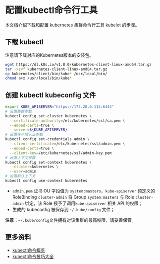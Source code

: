# 配置kubectl命令行工具

本文档介绍下载和配置 kubernetes 集群命令行工具 kubelet 的步骤。

## 下载 kubectl

注意请下载对应的Kubernetes版本的安装包。

``` bash
wget https://dl.k8s.io/v1.8.0/kubernetes-client-linux-amd64.tar.gz
tar -xzvf kubernetes-client-linux-amd64.tar.gz
cp kubernetes/client/bin/kube* /usr/local/bin/
chmod a+x /usr/local/bin/kube*
```

## 创建 kubectl kubeconfig 文件

``` bash
export KUBE_APISERVER="https://172.20.0.113:6443"
# 设置集群参数
kubectl config set-cluster kubernetes \
  --certificate-authority=/etc/kubernetes/ssl/ca.pem \
  --embed-certs=true \
  --server=${KUBE_APISERVER}
# 设置客户端认证参数
kubectl config set-credentials admin \
  --client-certificate=/etc/kubernetes/ssl/admin.pem \
  --embed-certs=true \
  --client-key=/etc/kubernetes/ssl/admin-key.pem
# 设置上下文参数
kubectl config set-context kubernetes \
  --cluster=kubernetes \
  --user=admin
# 设置默认上下文
kubectl config use-context kubernetes
```

+ `admin.pem` 证书 OU 字段值为 `system:masters`，`kube-apiserver` 预定义的 RoleBinding `cluster-admin` 将 Group `system:masters` 与 Role `cluster-admin` 绑定，该 Role 授予了调用`kube-apiserver` 相关 API 的权限；
+ 生成的 kubeconfig 被保存到 `~/.kube/config` 文件；

**注意：**`~/.kube/config`文件拥有对该集群的最高权限，请妥善保管。

## 更多资料

- [kubectl命令概览](../guide/using-kubectl.md)
- [kubectl命令技巧大全](../guide/kubectl-cheatsheet.md)
